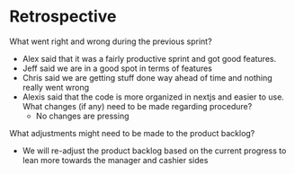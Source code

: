 # Retrospective

What went right and wrong during the previous sprint?
- Alex said that it was a fairly productive sprint and got good features.
- Jeff said we are in a good spot in terms of features
- Chris said we are getting stuff done way ahead of time and nothing really went wrong
- Alexis said that the code is more organized in nextjs and easier to use.
What changes (if any) need to be made regarding procedure?
    - No changes are pressing

What adjustments might need to be made to the product backlog?
- We will re-adjust the product backlog based on the current progress to lean more towards the manager and cashier sides